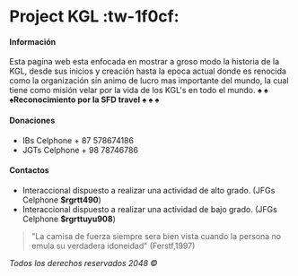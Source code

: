 # Project KGL :tw-1f0cf: 
#### Información
Esta pagina web esta enfocada en mostrar a groso modo la historia de la KGL, desde sus inicios y creación hasta la epoca actual donde es renocida como la organización sin animo de lucro mas importante del mundo, la cual tiene como misión  velar por la vida de los KGL's en todo el mundo.
 &spades; &spades; &spades;**Reconocimiento por la SFD travel** &spades; &spades; &spades;
#### Donaciones
- IBs Celphone + 87 578674186
- JGTs Celphone + 98 78746786

#### Contactos
- Interaccional dispuesto a realizar una actividad de alto grado. (JFGs Celphone **$rgrtt490**)
- Interaccional dispuesto a realizar una actividad de bajo grado. (JFGs Celphone **$rgrttuyu908**)

> "La camisa de fuerza siempre sera bien vista cuando la persona no emula su verdadera idoneidad" (Ferstf,1997)

*Todos los derechos reservados 2048 &copy;*